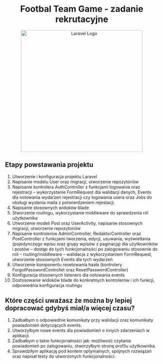 
<h1 align="center">
Footbal Team Game - zadanie rekrutacyjne
</h1>


<p align="center"><a href="https://laravel.com" target="_blank"><img src="https://raw.githubusercontent.com/laravel/art/master/logo-lockup/5%20SVG/2%20CMYK/1%20Full%20Color/laravel-logolockup-cmyk-red.svg" width="400" alt="Laravel Logo"></a></p>



## Etapy powstawania projektu

1)	Utworzenie i konfiguracja projektu Laravel
2)	Napisanie modelu User oraz migracji, utworzenie repozytoriów
3)	Napisanie kontrolera AuthController z funkcjami logowania oraz rejestracji – wykorzystanie FormRequest dla walidacji danych, Events dla notowania wydarzeń rejestracji czy logowania usera oraz Jobs do obsługi wysłania maila z potwierdzeniem rejestacji.
4)	Napisanie stosownych widoków blade
5)	Stworzenie routingu, wykorzystanie middleware do sprawdzenia ról użytkownika
6)	Utworzenie modeli Post oraz UserActivity, napisanie stosownych migracji, utworzenie repozytoriów
7)	Napisanie kontrolerów AdminController, RedaktorController oraz PostController z funkcjami tworzenia, edycji, usuwania, wyświetlania (pojedynczego wpisu oraz grupy wpisów z paginacją) dla użytkowników i postów – dostęp do tych funkcjonalności po zalogowaniu stosownie do roli – routing/middleware – walidacja z wykorzystaniem FormRequest, utworzenie stosownych Events dla tych wydarzeń
8)	Utworzenie komponentu resetowania hasła (kontrolery ForgotPasswordControllet oraz ResetPasswordController)
9)	Konfiguracja stosownych listeners dla notowania events
10)	Dostosowanie widoków blade do konkretnych kontrolerów i ich funkcji, odpowiednia konfiguracja routingu


## Które części uważasz że można by lepiej dopracować gdybyś miał/a więcej czasu?

1) Zadbałbym o odpowiednie komunikaty przy walidacji oraz komunikaty powiadomień dotyczących events.
2) Utworzyłbym nowe events dla powiadomień o innych zdarzeniach w aplikacji. 
3) Zadbałbym o takie funkcjonalności jak: możliwość czytania powiadomień po zalogowaniu, stworzyłbym stronę profilu użytkownika.
4) Sprawdziłym aplikację pod kontem optymalnych, spójnych rozwiązań oraz napisał testy do utworzonych funkcjonalności.

